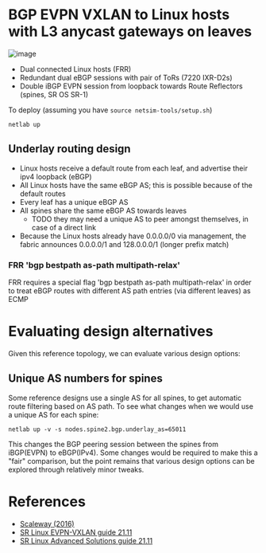 # BGP EVPN VXLAN to Linux hosts with L3 anycast gateways on leaves

![image](https://user-images.githubusercontent.com/2031627/151012844-ac984a74-1803-433d-82f9-1157d87d26a8.png)

* Dual connected Linux hosts (FRR)
* Redundant dual eBGP sessions with pair of ToRs (7220 IXR-D2s)
* Double iBGP EVPN session from loopback towards Route Reflectors (spines, SR OS SR-1)

To deploy (assuming you have ```source netsim-tools/setup.sh```)
```
netlab up
```

## Underlay routing design
* Linux hosts receive a default route from each leaf, and advertise their ipv4 loopback (eBGP)
* All Linux hosts have the same eBGP AS; this is possible because of the default routes
* Every leaf has a unique eBGP AS
* All spines share the same eBGP AS towards leaves
  + TODO they may need a unique AS to peer amongst themselves, in case of a direct link
* Because the Linux hosts already have 0.0.0.0/0 via management, the fabric announces 0.0.0.0/1 and 128.0.0.0/1 (longer prefix match)

### FRR 'bgp bestpath as-path multipath-relax'

FRR requires a special flag 'bgp bestpath as-path multipath-relax' in order to treat eBGP routes with different AS path entries (via different leaves) as ECMP

# Evaluating design alternatives
Given this reference topology, we can evaluate various design options:

## Unique AS numbers for spines
Some reference designs use a single AS for all spines, to get automatic route filtering based on AS path. To see what changes when we would use a unique AS for each spine:
```
netlab up -v -s nodes.spine2.bgp.underlay_as=65011
```
This changes the BGP peering session between the spines from iBGP(EVPN) to eBGP(IPv4). Some changes would be required to make this a "fair" comparison, but the point remains
that various design options can be explored through relatively minor tweaks.



# References
* [Scaleway (2016)](https://www.enog.org/wp-content/uploads/presentations/enog-16/18-Scaleway-P14-fabric-ENOG16.pdf)
* [SR Linux EVPN-VXLAN guide 21.11](https://documentation.nokia.com/cgi-bin/dbaccessfilename.cgi/3HE17913AAAA01_V1_SR%20Linux%20R21.11%20EVPN-VXLAN%20User%20Guide.pdf)
* [SR Linux Advanced Solutions guide 21.11](https://documentation.nokia.com/cgi-bin/dbaccessfilename.cgi/3HE17902AAAA01_V1_SR%20Linux%20R21.11%20%20Advanced%20Solutions%20Guide.pdf)
